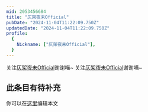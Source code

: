 ```yaml
---
mid: 2053456684
title: "仄架夜未Official"
pubDate: "2024-11-04T11:22:09.750Z"
updatedDate: "2024-11-04T11:22:09.750Z"
profile:
  {
    Nickname: ["仄架夜未Official"],
  }
---
```


关注[仄架夜未Official](https://space.bilibili.com/2053456684)谢谢喵~ 关注[仄架夜未Official](https://space.bilibili.com/2053456684)谢谢喵~

## 此条目有待补充
你可以在[这里](https://github.com/Yuhanawa/VTuber.ICU/edit/master/src/content/v/仄架夜未Official/index.md)编辑本文
